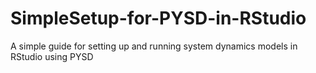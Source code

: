 # SimpleSetup-for-PYSD-in-RStudio
A simple guide for setting up and running system dynamics models in RStudio using PYSD
